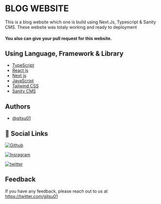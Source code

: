 # BLOG WEBSITE

 This is a blog website which one is build using Next.Js, Typescript & Sanity CMS. These website was totaly working and ready to deployment 

#### You also can give your pull request for this website. 

## Using Language, Framework & Library

- [TypeScript](https://www.typescriptlang.org)
- [React js](https://reactjs.org)
- [Next js](https://nextjs.org/)
- [JavaScript](https://www.javascript.com)
- [Tailwind CSS](https://tailwindcss.com)
- [Sanity CMS](https://www.sanity.io)


## Authors

- [@gitsu01](https://github.com/gitsu01)


## 🔗 Social Links
[![Github](https://img.shields.io/badge/Github-000?style=for-the-badge&logo=github&logoColor=white)](https://github.com/gitsu01)

[![Insragram](https://img.shields.io/badge/instagram-dc2743?style=for-the-badge&logo=instagram&logoColor=white)](https://www.instagram.com/gitsu_official)

[![twitter](https://img.shields.io/badge/twitter-1DA1F2?style=for-the-badge&logo=twitter&logoColor=white)](https://www.twitter.com/gitsu01)


## Feedback

If you have any feedback, please reach out to us at https://twitter.com/gitsu01
